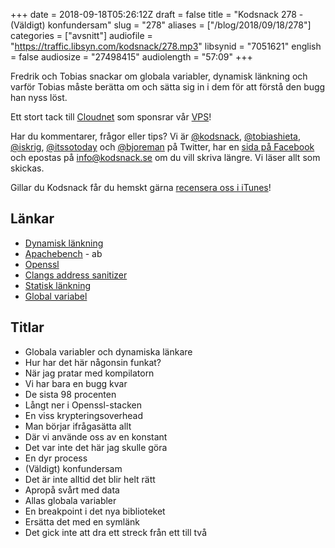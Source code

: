 +++
date = 2018-09-18T05:26:12Z
draft = false
title = "Kodsnack 278 - (Väldigt) konfundersam"
slug = "278"
aliases = ["/blog/2018/09/18/278"]
categories = ["avsnitt"]
audiofile = "https://traffic.libsyn.com/kodsnack/278.mp3"
libsynid = "7051621"
english = false
audiosize = "27498415"
audiolength = "57:09"
+++

Fredrik och Tobias snackar om globala variabler, dynamisk länkning och varför Tobias måste berätta om och sätta sig in i dem för att förstå den bugg han nyss löst.

Ett stort tack till [Cloudnet](http://www.cloudnet.se) som sponsrar vår [VPS](http://en.wikipedia.org/wiki/Virtual_private_server)!

Har du kommentarer, frågor eller tips? Vi är [@kodsnack](https://www.twitter.com/kodsnack), [@tobiashieta](https://www.twitter.com/tobiashieta), [@iskrig](https://www.twitter.com/iskrig), [@itssotoday](https://twitter.com/itssotoday) och [@bjoreman](https://www.twitter.com/bjoreman) på Twitter, har en [sida på Facebook](https://www.facebook.com/kodsnack) och epostas på [info@kodsnack.se](mailto:info@kodsnack.se) om du vill skriva längre. Vi läser allt som skickas.

Gillar du Kodsnack får du hemskt gärna [recensera oss i iTunes](http://itunes.apple.com/se/podcast/kodsnack/id561631498?l=en)!

## Länkar ##
* [Dynamisk länkning](https://en.wikipedia.org/wiki/Dynamic_linker)
* [Apachebench](https://httpd.apache.org/docs/2.4/programs/ab.html) - ab
* [Openssl](https://en.wikipedia.org/wiki/OpenSSL)
* [Clangs address sanitizer](https://clang.llvm.org/docs/AddressSanitizer.html)
* [Statisk länkning](https://en.wikipedia.org/wiki/Static_library)
* [Global variabel](https://en.wikipedia.org/wiki/Global_variable)

## Titlar ##
* Globala variabler och dynamiska länkare
* Hur har det här någonsin funkat?
* När jag pratar med kompilatorn
* Vi har bara en bugg kvar
* De sista 98 procenten
* Långt ner i Openssl-stacken
* En viss krypteringsoverhead
* Man börjar ifrågasätta allt
* Där vi använde oss av en konstant
* Det var inte det här jag skulle göra
* En dyr process
* (Väldigt) konfundersam
* Det är inte alltid det blir helt rätt
* Apropå svårt med data
* Allas globala variabler
* En breakpoint i det nya biblioteket
* Ersätta det med en symlänk
* Det gick inte att dra ett streck från ett till två